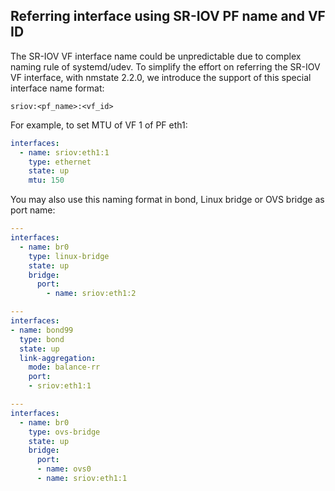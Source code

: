 ## Referring interface using SR-IOV PF name and VF ID

The SR-IOV VF interface name could be unpredictable due to complex naming rule
of systemd/udev. To simplify the effort on referring the SR-IOV VF interface,
with nmstate 2.2.0, we introduce the support of this special interface name
format:

```
sriov:<pf_name>:<vf_id>
```


For example, to set MTU of VF 1 of PF eth1:


```yaml
interfaces:
  - name: sriov:eth1:1
    type: ethernet
    state: up
    mtu: 150
```

You may also use this naming format in bond, Linux bridge or OVS bridge as port
name:

```yaml
---
interfaces:
  - name: br0
    type: linux-bridge
    state: up
    bridge:
      port:
        - name: sriov:eth1:2
```

```yaml
---
interfaces:
- name: bond99
  type: bond
  state: up
  link-aggregation:
    mode: balance-rr
    port:
    - sriov:eth1:1
```

```yaml
---
interfaces:
  - name: br0
    type: ovs-bridge
    state: up
    bridge:
      port:
      - name: ovs0
      - name: sriov:eth1:1
```

